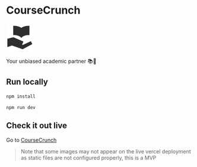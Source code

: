 # CourseCrunch  
<img src="https://github.com/Emad-Eldin-G/CourseCrunch/blob/main/public/logoSquare.png" width=75 />  
  
Your unbiased academic partner 📚🧠


## Run locally  

```
npm install
```
```
npm run dev
```


## Check it out live  

Go to [CourseCrunch](http://localhost:5173/modules)  
> Note that some images may not appear on the live vercel deployment as static files are not configured properly, this is a MVP
